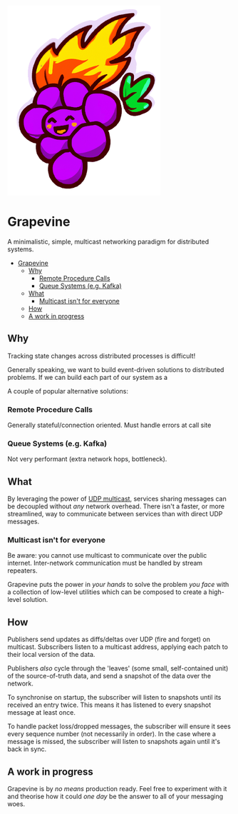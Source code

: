 ![fast_grapes](./assets/fast_grapes.png)

# Grapevine

A minimalistic, simple, multicast networking paradigm for distributed systems.

<!-- TOC -->

* [Grapevine](#grapevine)
    * [Why](#why)
        * [Remote Procedure Calls](#remote-procedure-calls)
        * [Queue Systems (e.g. Kafka)](#queue-systems--eg-kafka-)
    * [What](#what)
        * [Multicast isn't for everyone](#multicast-isnt-for-everyone)
    * [How](#how)
    * [A work in progress](#a-work-in-progress)

<!-- TOC -->

## Why

Tracking state changes across distributed processes is difficult!

Generally speaking, we want to build event-driven solutions to distributed problems. If we can build each part of our
system as a

A couple of popular alternative solutions:

### Remote Procedure Calls

Generally stateful/connection oriented.
Must handle errors at call site

### Queue Systems (e.g. Kafka)

Not very performant (extra network hops, bottleneck).

## What

By leveraging the power of [UDP multicast](https://en.wikipedia.org/wiki/Multicast), services sharing messages can be
decoupled without _any_ network overhead. There isn't a faster, or more streamlined, way to communicate between services
than with direct UDP messages.

### Multicast isn't for everyone

Be aware: you cannot use multicast to communicate over the public internet. Inter-network communication must be handled
by
stream repeaters.

Grapevine puts the power in *your hands* to solve the problem *you face* with a collection of low-level utilities which
can be composed to create a high-level solution.

## How

Publishers send updates as diffs/deltas over UDP (fire and forget) on multicast. Subscribers listen to a multicast
address, applying each patch to their local version of the data.

Publishers _also_ cycle through the 'leaves' (some small, self-contained unit) of the source-of-truth data, and
send a snapshot of the data over the network.

To synchronise on startup, the subscriber will listen to snapshots until its received an entry twice. This means it
has listened to every snapshot message at least once.

To handle packet loss/dropped messages, the subscriber will ensure it sees every sequence number (not necessarily in
order). In the case where a message is missed, the subscriber will listen to snapshots again until it's back in sync.

## A work in progress

Grapevine is by *no means* production ready. Feel free to experiment with it and theorise how it could *one day* be the
answer to all of your messaging woes.